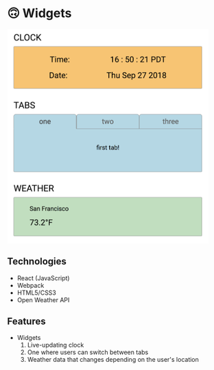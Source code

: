 # 🙃 Widgets

<img src="./assets/widgets.png" align="center" width=470/>

## Technologies
- React (JavaScript)
- Webpack
- HTML5/CSS3
- Open Weather API

## Features
- Widgets
  1. Live-updating clock
  2. One where users can switch between tabs
  3. Weather data that changes depending on the user's location
